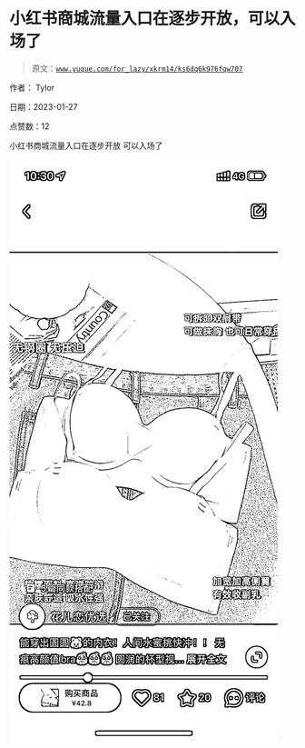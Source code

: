 # 小红书商城流量入口在逐步开放，可以入场了

> 原文：[`www.yuque.com/for_lazy/xkrm14/ks6dq6k976fqw707`](https://www.yuque.com/for_lazy/xkrm14/ks6dq6k976fqw707)



作者： Tylor 

日期：2023-01-27 

点赞数：12 

小红书商城流量入口在逐步开放 可以入场了 

![](img/06e6114b46ab4797692bbaab047dfa3f.png) 

